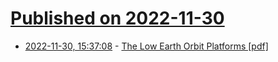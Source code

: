 # [Published on 2022-11-30](index.md)

* [2022-11-30, 15:37:08](https://news.ycombinator.com/item?id=33802167) - [The Low Earth Orbit Platforms [pdf]](https://kasperkubica.com/leoplatforms.pdf)
